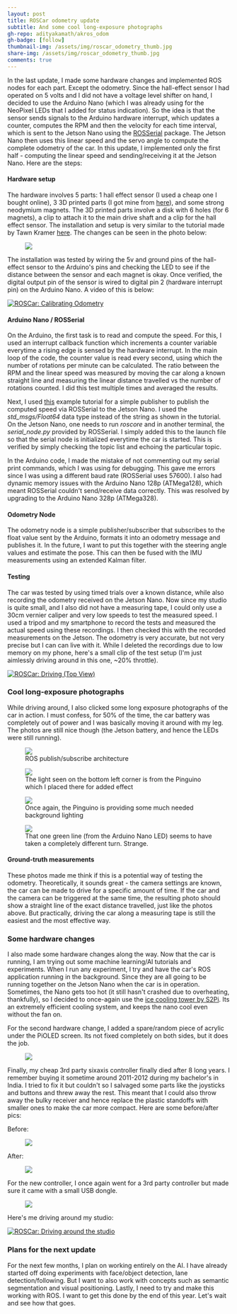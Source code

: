 ```yaml
---
layout: post
title: ROSCar odometry update
subtitle: And some cool long-exposure photographs
gh-repo: adityakamath/akros_odom
gh-badge: [follow]
thumbnail-img: /assets/img/roscar_odometry_thumb.jpg
share-img: /assets/img/roscar_odometry_thumb.jpg
comments: true
---
```


In the last update, I made some hardware changes and implemented ROS nodes for each part. Except the odometry. Since the hall-effect sensor I had operated on 5 volts and I did not have a voltage level shifter on hand, I decided to use the Arduino Nano (which I was already using for the NeoPixel LEDs that I added for status indication). So the idea is that the sensor sends signals to the Arduino hardware interrupt, which updates a counter, computes the RPM and then the velocity for each time interval, which is sent to the Jetson Nano using the [ROSSerial](http://wiki.ros.org/rosserial) package. The Jetson Nano then uses this linear speed and the servo angle to compute the complete odometry of the car. In this update, I implemented only the first half - computing the linear speed and sending/receiving it at the Jetson Nano. Here are the steps:

#### Hardware setup
The hardware involves 5 parts: 1 hall effect sensor (I used a cheap one I bought online), 3 3D printed parts (I got mine from [here](https://www.thingiverse.com/thing:3867620)), and some strong neodymium magnets. The 3D printed parts involve a disk with 6 holes (for 6 magnets), a clip to attach it to the main drive shaft and a clip for the hall effect sensor. The installation and setup is very similar to the tutorial made by Tawn Kramer [here](https://www.youtube.com/watch?v=l0KUXxfalIQ). The changes can be seen in the photo below:

<figure class="aligncenter">
	<img src="https://adityakamath.github.io/assets/img/roscar_odometry_hardware.jpg" />
</figure>

The installation was tested by wiring the 5v and ground pins of the hall-effect sensor to the Arduino's pins and checking the LED to see if the distance between the sensor and each magnet is okay. Once verified, the digital output pin of the sensor is wired to digital pin 2 (hardware interrupt pin) on the Arduino Nano. A video of this is below:

[![ROSCar: Calibrating Odometry](https://adityakamath.github.io/assets/img/roscar_odometry_testing_ss.png)](https://www.youtube.com/watch?v=B_FwJiaJ6kg "ROSCar: Calibrating Odometry - Click to Watch!")
  
#### Arduino Nano / ROSSerial
On the Arduino, the first task is to read and compute the speed. For this, I used an interrupt callback function which increments a counter variable everytime a rising edge is sensed by the hardware interrupt. In the main loop of the code, the counter value is read every second, using which the number of rotations per minute can be calculated. The ratio between the RPM and the linear speed was measured by moving the car along a known straight line and measuring the linear distance travelled vs the number of rotations counted. I did this test multiple times and averaged the results.

Next, I used [this](http://wiki.ros.org/rosserial_arduino/Tutorials/Hello%20World) example tutorial for a simple publisher to publish the computed speed via ROSSerial to the Jetson Nano. I used the *std_msgs/Float64* data type instead of the string as shown in the tutorial. On the Jetson Nano, one needs to run *roscore* and in another terminal, the *serial_node.py* provided by ROSSerial. I simply added this to the launch file so that the serial node is initialized everytime the car is started. This is verified by simply checking the topic list and echoing the particular topic.
  
In the Arduino code, I made the mistake of not commenting out my serial print commands, which I was using for debugging. This gave me errors since I was using a different baud rate (ROSSerial uses 57600). I also had dynamic memory issues with the Arduino Nano 128p (ATMega128), which meant ROSSerial couldn't send/receive data correctly. This was resolved by upgrading to the Arduino Nano 328p (ATMega328). 

#### Odometry Node
The odometry node is a simple publisher/subscriber that subscribes to the float value sent by the Arduino, formats it into an odometry message and publishes it. In the future, I want to put this together with the steering angle values and estimate the pose. This can then be fused with the IMU measurements using an extended Kalman filter. 

#### Testing
The car was tested by using timed trials over a known distance, while also recording the odometry received on the Jetson Nano. Now since my studio is quite small, and I also did not have a measuring tape, I could only use a 30cm vernier caliper and very low speeds to test the measured speed. I used a tripod and my smartphone to record the tests and measured the actual speed using these recordings. I then checked this with the recorded measurements on the Jetson. The odometry is very accurate, but not very precise but I can can live with it. While I deleted the recordings due to low memory on my phone, here's a small clip of the test setup (I'm just aimlessly driving around in this one, ~20% throttle).

[![ROSCar: Driving (Top View)](https://adityakamath.github.io/assets/img/roscar_odometry_testing2_ss.png)](https://www.youtube.com/watch?v=-_84yx7CmNk "ROSCar: Driving (Top View) - Click to Watch!")

### Cool long-exposure photographs
While driving around, I also clicked some long exposure photographs of the car in action. I must confess, for 50% of the time, the car battery was completely out of power and I was basically moving it around with my leg. The photos are still nice though (the Jetson battery, and hence the LEDs were still running).

<figure class="aligncenter">
	<img src="https://adityakamath.github.io/assets/img/roscar_longex1.jpg" />
	<figcaption>ROS publish/subscribe architecture</figcaption>
</figure>

<figure class="aligncenter">
	<img src="https://adityakamath.github.io/assets/img/roscar_longex2.jpg" />
	<figcaption>The light seen on the bottom left corner is from the Pinguino which I placed there for added effect</figcaption>
</figure>

<figure class="aligncenter">
	<img src="https://adityakamath.github.io/assets/img/roscar_longex3.jpg" />
	<figcaption>Once again, the Pinguino is providing some much needed background lighting</figcaption>
</figure>

<figure class="aligncenter">
	<img src="https://adityakamath.github.io/assets/img/roscar_longex4.jpg" />
	<figcaption>That one green line (from the Arduino Nano LED) seems to have taken a completely different turn. Strange.</figcaption>
</figure>

#### Ground-truth measurements
These photos made me think if this is a potential way of testing the odometry. Theoretically, it sounds great - the camera settings are known, the car can be made to drive for a specific amount of time. If the car and the camera can be triggered at the same time, the resulting photo should show a straight line of the exact distance travelled, just like the photos above. But practically, driving the car along a measuring tape is still the easiest and the most effective way.

### Some hardware changes
I also made some hardware changes along the way. Now that the car is running, I am trying out some machine learning/AI tutorials and experiments. When I run any experiment, I try and have the car's ROS application running in the background. Since they are all going to be running together on the Jetson Nano when the car is in operation. Sometimes, the Nano gets too hot (it still hasn't crashed due to overheating, thankfully), so I decided to once-again use the [ice cooling tower by S2Pi](https://www.seeedstudio.com/ICE-Tower-CPU-Cooling-Fan-for-Nvidia-Jetson-Nano-p-4214.html). Its an extremely efficient cooling system, and keeps the nano cool even without the fan on. 

For the second hardware change, I added a spare/random piece of acrylic under the PiOLED screen. Its not fixed completely on both sides, but it does the job. 

<figure class="aligncenter">
	<img src="https://adityakamath.github.io/assets/img/roscar_odometry_changes.jpg" />
</figure>

Finally, my cheap 3rd party sixaxis controller finally died after 8 long years. I remember buying it sometime around 2011-2012 during my bachelor's in India. I tried to fix it but couldn't so I salvaged some parts like the joysticks and buttons and threw away the rest. This meant that I could also throw away the bulky receiver and hence replace the plastic standoffs with smaller ones to make the car more compact. Here are some before/after pics:

Before:
<figure class="aligncenter">
	<img src="https://adityakamath.github.io/assets/img/roscar_dongle_before.jpg" />
</figure>

After:
<figure class="aligncenter">
	<img src="https://adityakamath.github.io/assets/img/roscar_dongle_after.jpg" />
</figure>

For the new controller, I once again went for a 3rd party controller but made sure it came with a small USB dongle. 

<figure class="aligncenter">
	<img src="https://adityakamath.github.io/assets/img/roscar_new_controller.jpg" />
</figure>

Here's me driving around my studio:

[![ROSCar: Driving around the studio](https://adityakamath.github.io/assets/img/roscar_odometry_driving_ss.png)](https://www.youtube.com/watch?v=lx4kxBweW2Q "ROSCar: Driving around the studio - Click to Watch!")

### Plans for the next update
For the next few months, I plan on working entirely on the AI. I have already started off doing experiments with face/object detection, lane detection/following. But I want to also work with concepts such as semantic segmentation and visual positioning. Lastly, I need to try and make this working with ROS. I want to get this done by the end of this year. Let's wait and see how that goes. 
